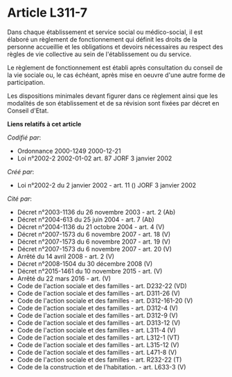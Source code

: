 # Article L311-7

Dans chaque établissement et service social ou médico-social, il est élaboré un règlement de fonctionnement qui définit les
droits de la personne accueillie et les obligations et devoirs nécessaires au respect des règles de vie collective au sein de
l'établissement ou du service.

Le règlement de fonctionnement est établi après consultation du conseil de la vie sociale ou, le cas échéant, après mise en
oeuvre d'une autre forme de participation.

Les dispositions minimales devant figurer dans ce règlement ainsi que les modalités de son établissement et de sa révision
sont fixées par décret en Conseil d'Etat.

**Liens relatifs à cet article**

_Codifié par_:

  - Ordonnance 2000-1249 2000-12-21
  - Loi n°2002-2 2002-01-02 art. 87 JORF 3 janvier 2002

_Créé par_:

  - Loi n°2002-2 du 2 janvier 2002 - art. 11 () JORF 3 janvier 2002

_Cité par_:

  - Décret n°2003-1136 du 26 novembre 2003 - art. 2 (Ab)
  - Décret n°2004-613 du 25 juin 2004 - art. 7 (Ab)
  - Décret n°2004-1136 du 21 octobre 2004 - art. 4 (V)
  - Décret n°2007-1573 du 6 novembre 2007 - art. 18 (V)
  - Décret n°2007-1573 du 6 novembre 2007 - art. 19 (V)
  - Décret n°2007-1573 du 6 novembre 2007 - art. 20 (V)
  - Arrêté du 14 avril 2008 - art. 2 (V)
  - Décret n°2008-1504 du 30 décembre 2008 (V)
  - Décret n°2015-1461 du 10 novembre 2015 - art. (V)
  - Arrêté du 22 mars 2016 - art. (V)
  - Code de l'action sociale et des familles - art. D232-22 (VD)
  - Code de l'action sociale et des familles - art. D311-26 (V)
  - Code de l'action sociale et des familles - art. D312-161-20 (V)
  - Code de l'action sociale et des familles - art. D312-4 (V)
  - Code de l'action sociale et des familles - art. D312-9 (V)
  - Code de l'action sociale et des familles - art. D313-12 (V)
  - Code de l'action sociale et des familles - art. L311-4 (V)
  - Code de l'action sociale et des familles - art. L312-1 (VT)
  - Code de l'action sociale et des familles - art. L315-12 (V)
  - Code de l'action sociale et des familles - art. L471-8 (V)
  - Code de l'action sociale et des familles - art. R232-22 (T)
  - Code de la construction et de l'habitation. - art. L633-3 (V)
